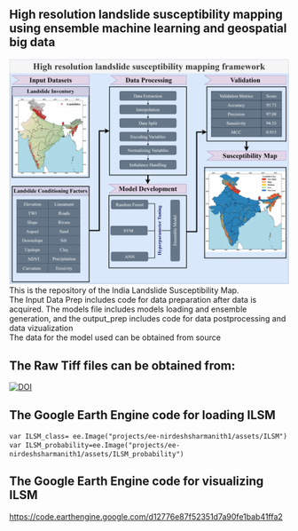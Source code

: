 ## High resolution landslide susceptibility mapping using ensemble machine learning and geospatial big data


![graphical abstract drawio](https://github.com/der-knight/ILSM/blob/main/Images/graphical%20abstract.jpg)
This is the repository of the India Landslide Susceptibility Map.  
The Input Data Prep includes code for data preparation after data is acquired. 
The models file includes models loading and ensemble generation, and the output_prep includes code for data postprocessing and data vizualization  
The data for the model used can be obtained from source  
## The Raw Tiff files can be obtained from:
[![DOI](https://zenodo.org/badge/DOI/10.5281/zenodo.10085272.svg)](https://doi.org/10.5281/zenodo.10085272)   
## The Google Earth Engine code for loading ILSM
````
var ILSM_class= ee.Image("projects/ee-nirdeshsharmanith1/assets/ILSM")  
var ILSM_probability=ee.Image("projects/ee-nirdeshsharmanith1/assets/ILSM_probability")  
````
## The Google Earth Engine code for visualizing ILSM
https://code.earthengine.google.com/d12776e87f52351d7a90fe1bab41ffa2

